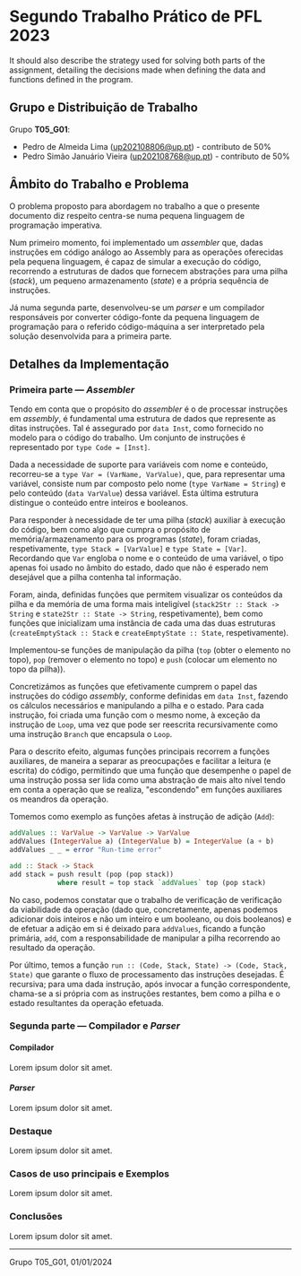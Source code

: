 # Segundo Trabalho Prático de PFL 2023

It should also describe the strategy used for solving both parts of the assignment, detailing the decisions made when defining the data and functions defined in the program.

## Grupo e Distribuição de Trabalho

Grupo **T05_G01**:

- Pedro de Almeida Lima (<a href="mailto:up202108806@up.pt">up202108806@up.pt</a>) - contributo de 50%
- Pedro Simão Januário Vieira (<a href="mailto:up202108768@up.pt">up202108768@up.pt</a>) - contributo de 50%

## Âmbito do Trabalho e Problema

O problema proposto para abordagem no trabalho a que o presente documento diz respeito centra-se numa pequena linguagem de programação imperativa.

Num primeiro momento, foi implementado um _assembler_ que, dadas instruções em código análogo ao Assembly para as operações oferecidas pela pequena linguagem, é capaz de simular a execução do código, recorrendo a estruturas de dados que fornecem abstrações para uma pilha (_stack_), um pequeno armazenamento (_state_) e a própria sequência de instruções.

Já numa segunda parte, desenvolveu-se um _parser_ e um compilador responsáveis por converter código-fonte da pequena linguagem de programação para o referido código-máquina a ser interpretado pela solução desenvolvida para a primeira parte.

## Detalhes da Implementação

### Primeira parte &mdash; _Assembler_

Tendo em conta que o propósito do _assembler_ é o de processar instruções em _assembly_, é fundamental uma estrutura de dados que represente as ditas instruções. Tal é assegurado por ```data Inst```, como fornecido no modelo para o código do trabalho. Um conjunto de instruções é representado por ```type Code = [Inst]```.

Dada a necessidade de suporte para variáveis com nome e conteúdo, recorreu-se a ```type Var = (VarName, VarValue)```, que, para representar uma variável, consiste num par composto pelo nome (```type VarName = String```) e pelo conteúdo (```data VarValue```) dessa variável. Esta última estrutura distingue o conteúdo entre inteiros e booleanos.

Para responder à necessidade de ter uma pilha (_stack_) auxiliar à execução do código, bem como algo que cumpra o propósito de memória/armazenamento para os programas (_state_), foram criadas, respetivamente, ```type Stack = [VarValue]``` e ```type State = [Var]```. Recordando que ```Var``` engloba o nome e o conteúdo de uma variável, o tipo apenas foi usado no âmbito do estado, dado que não é esperado nem desejável que a pilha contenha tal informação.

Foram, ainda, definidas funções que permitem visualizar os conteúdos da pilha e da memória de uma forma mais inteligível (```stack2Str :: Stack -> String``` e ```state2Str :: State -> String```, respetivamente), bem como funções que inicializam uma instância de cada uma das duas estruturas (```createEmptyStack :: Stack``` e ```createEmptyState :: State```, respetivamente).

Implementou-se funções de manipulação da pilha (```top``` (obter o elemento no topo), ```pop``` (remover o elemento no topo) e ```push``` (colocar um elemento no topo da pilha)).

Concretizámos as funções que efetivamente cumprem o papel das instruções do código _assembly_, conforme definidas em ```data Inst```, fazendo os cálculos necessários e manipulando a pilha e o estado. Para cada instrução, foi criada uma função com o mesmo nome, à exceção da instrução de ```Loop```, uma vez que pode ser reescrita recursivamente como uma instrução ```Branch``` que encapsula o ```Loop```.

Para o descrito efeito, algumas funções principais recorrem a funções auxiliares, de maneira a separar as preocupações e facilitar a leitura (e escrita) do código, permitindo que uma função que desempenhe o papel de uma instrução possa ser lida como uma abstração de mais alto nível tendo em conta a operação que se realiza, "escondendo" em funções auxiliares os meandros da operação.

Tomemos como exemplo as funções afetas à instrução de adição (```Add```):

```haskell
addValues :: VarValue -> VarValue -> VarValue
addValues (IntegerValue a) (IntegerValue b) = IntegerValue (a + b)
addValues _ _ = error "Run-time error"

add :: Stack -> Stack
add stack = push result (pop (pop stack))
            where result = top stack `addValues` top (pop stack)
```

No caso, podemos constatar que o trabalho de verificação de verificação da viabilidade da operação (dado que, concretamente, apenas podemos adicionar dois inteiros e não um inteiro e um booleano, ou dois booleanos) e de efetuar a adição em si é deixado para ```addValues```, ficando a função primária, ```add```, com a responsabilidade de manipular a pilha recorrendo ao resultado da operação.

Por último, temos a função ```run :: (Code, Stack, State) -> (Code, Stack, State)``` que garante o fluxo de processamento das instruções desejadas. É recursiva; para uma dada instrução, após invocar a função correspondente, chama-se a si própria com as instruções restantes, bem como a pilha e o estado resultantes da operação efetuada.

### Segunda parte &mdash; Compilador e _Parser_

#### Compilador

Lorem ipsum dolor sit amet.

#### _Parser_

Lorem ipsum dolor sit amet.

### Destaque

Lorem ipsum dolor sit amet.

### Casos de uso principais e Exemplos

Lorem ipsum dolor sit amet.

### Conclusões

Lorem ipsum dolor sit amet.

***
Grupo T05_G01, 01/01/2024
